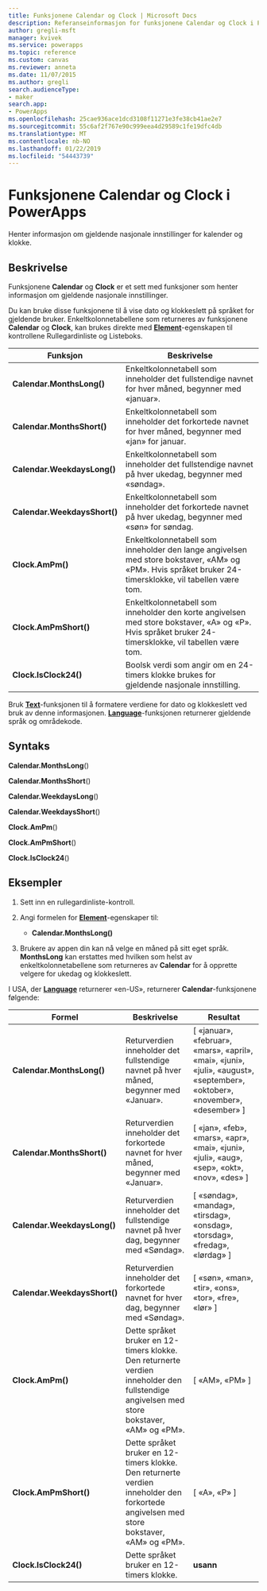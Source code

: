 ```yaml
---
title: Funksjonene Calendar og Clock | Microsoft Docs
description: Referanseinformasjon for funksjonene Calendar og Clock i PowerApps, inkludert syntaks og eksempler
author: gregli-msft
manager: kvivek
ms.service: powerapps
ms.topic: reference
ms.custom: canvas
ms.reviewer: anneta
ms.date: 11/07/2015
ms.author: gregli
search.audienceType:
- maker
search.app:
- PowerApps
ms.openlocfilehash: 25cae936ace1dcd3108f11271e3fe38cb41ae2e7
ms.sourcegitcommit: 55c6af2f767e90c999eea4d29589c1fe19dfc4db
ms.translationtype: MT
ms.contentlocale: nb-NO
ms.lasthandoff: 01/22/2019
ms.locfileid: "54443739"
---
```

# <a name="calendar-and-clock-functions-in-powerapps"></a>Funksjonene Calendar og Clock i PowerApps
Henter informasjon om gjeldende nasjonale innstillinger for kalender og klokke.

## <a name="description"></a>Beskrivelse
Funksjonene **Calendar** og **Clock** er et sett med funksjoner som henter informasjon om gjeldende nasjonale innstillinger.

Du kan bruke disse funksjonene til å vise dato og klokkeslett på språket for gjeldende bruker.  Enkeltkolonnetabellene som returneres av funksjonene **Calendar** og **Clock**, kan brukes direkte med **[Element](../controls/properties-core.md)**-egenskapen til kontrollene Rullegardinliste og Listeboks.

| Funksjon | Beskrivelse |
| --- | --- |
| **Calendar.MonthsLong()** |Enkeltkolonnetabell som inneholder det fullstendige navnet for hver måned, begynner med «januar». |
| **Calendar.MonthsShort()** |Enkeltkolonnetabell som inneholder det forkortede navnet for hver måned, begynner med «jan» for januar. |
| **Calendar.WeekdaysLong()** |Enkeltkolonnetabell som inneholder det fullstendige navnet på hver ukedag, begynner med «søndag». |
| **Calendar.WeekdaysShort()** |Enkeltkolonnetabell som inneholder det forkortede navnet på hver ukedag, begynner med «søn» for søndag. |
| **Clock.AmPm()** |Enkeltkolonnetabell som inneholder den lange angivelsen med store bokstaver, «AM» og «PM».  Hvis språket bruker 24-timersklokke, vil tabellen være tom. |
| **Clock.AmPmShort()** |Enkeltkolonnetabell som inneholder den korte angivelsen med store bokstaver, «A» og «P».  Hvis språket bruker 24-timersklokke, vil tabellen være tom. |
| **Clock.IsClock24()** |Boolsk verdi som angir om en 24-timers klokke brukes for gjeldende nasjonale innstilling. |

Bruk **[Text](function-text.md)**-funksjonen til å formatere verdiene for dato og klokkeslett ved bruk av denne informasjonen.  **[Language](function-language.md)**-funksjonen returnerer gjeldende språk og områdekode.

## <a name="syntax"></a>Syntaks
**Calendar.MonthsLong**()

**Calendar.MonthsShort**()

**Calendar.WeekdaysLong**()

**Calendar.WeekdaysShort**()

**Clock.AmPm**()

**Clock.AmPmShort**()

**Clock.IsClock24**()

## <a name="examples"></a>Eksempler
1. Sett inn en rullegardinliste-kontroll.
2. Angi formelen for **[Element](../controls/properties-core.md)**-egenskaper til:
   
   * **Calendar.MonthsLong()**
3. Brukere av appen din kan nå velge en måned på sitt eget språk.  **MonthsLong** kan erstattes med hvilken som helst av enkeltkolonnetabellene som returneres av **Calendar** for å opprette velgere for ukedag og klokkeslett.

I USA, der **[Language](function-language.md)** returnerer «en-US», returnerer **Calendar**-funksjonene følgende:

| Formel | Beskrivelse | Resultat |
| --- | --- | --- |
| **Calendar.MonthsLong()** |Returverdien inneholder det fullstendige navnet på hver måned, begynner med «Januar». |[ «januar», «februar», «mars», «april», «mai», «juni», «juli», «august», «september», «oktober», «november», «desember» ] |
| **Calendar.MonthsShort()** |Returverdien inneholder det forkortede navnet for hver måned, begynner med «Januar». |[ «jan», «feb», «mars», «apr», «mai», «juni», «juli», «aug», «sep», «okt», «nov», «des» ] |
| **Calendar.WeekdaysLong()** |Returverdien inneholder det fullstendige navnet på hver dag, begynner med «Søndag». |[ «søndag», «mandag», «tirsdag», «onsdag», «torsdag», «fredag», «lørdag» ] |
| **Calendar.WeekdaysShort()** |Returverdien inneholder det forkortede navnet for hver dag, begynner med «Søndag». |[ «søn», «man», «tir», «ons», «tor», «fre», «lør» ] |
| **Clock.AmPm()** |Dette språket bruker en 12-timers klokke. Den returnerte verdien inneholder den fullstendige angivelsen med store bokstaver, «AM» og «PM». |[ «AM», «PM» ] |
| **Clock.AmPmShort()** |Dette språket bruker en 12-timers klokke. Den returnerte verdien inneholder den forkortede angivelsen med store bokstaver, «AM» og «PM». |[ «A», «P» ] |
| **Clock.IsClock24()** |Dette språket bruker en 12-timers klokke. |**usann** |

